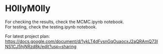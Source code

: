 # H0llyM0lly


For checking the results, check the MCMC.ipynb notebook.\
For testing, check the testing.ipynb notebook.

For latest project plan: https://docs.google.com/document/d/1ykLT4dFvsnGqOuaocxJ2aQRAmQ73INS1CJ5hjNRzd8k/edit?usp=sharing
